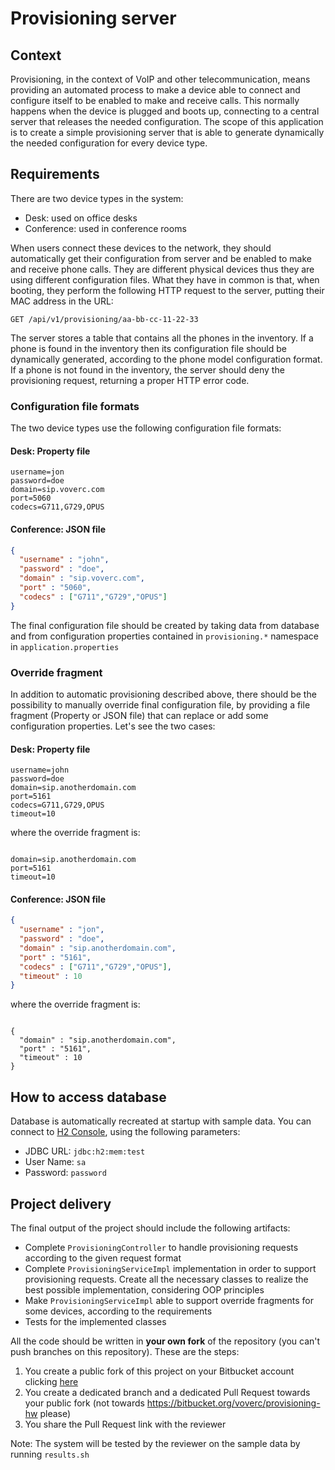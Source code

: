 # Provisioning server #

## Context ##
Provisioning, in the context of VoIP and other telecommunication, means providing an automated process to make a 
device able to connect and configure itself to be enabled to make and receive calls. This normally happens when the 
device is plugged and boots up, connecting to a central server that releases the needed configuration.
The scope of this application is to create a simple provisioning server that is able to generate dynamically the 
needed configuration for every device type. 

## Requirements ##
There are two device types in the system:

- Desk: used on office desks
- Conference: used in conference rooms

When users connect these devices to the network, they should automatically get their configuration from server and 
be enabled to make and receive phone calls. They are different physical devices thus they are using different configuration files.
What they have in common is that, when booting, they perform the following HTTP request to the server, putting their MAC 
address in the URL:

```
GET /api/v1/provisioning/aa-bb-cc-11-22-33
```

The server stores a table that contains all the phones in the inventory. If a phone is found in the inventory then its
configuration file should be dynamically generated, according to the phone model configuration format. If a phone is not 
found in the inventory, the server should deny the provisioning request, returning a proper HTTP error code. 

### Configuration file formats ###
The two device types use the following configuration file formats:

#### Desk: Property file ####

```
username=jon
password=doe
domain=sip.voverc.com
port=5060
codecs=G711,G729,OPUS
```

#### Conference: JSON file ####
  
```json
{
  "username" : "john",
  "password" : "doe",
  "domain" : "sip.voverc.com",
  "port" : "5060",
  "codecs" : ["G711","G729","OPUS"]
}
```

The final configuration file should be created by taking data from database and from configuration properties contained 
in `provisioning.*` namespace in `application.properties`

### Override fragment ###
In addition to automatic provisioning described above, there should be the possibility to manually override final 
configuration file, by providing a file fragment (Property or JSON file) that can replace or add some configuration 
properties. Let's see the two cases:

#### Desk: Property file ####
```
username=john
password=doe
domain=sip.anotherdomain.com
port=5161
codecs=G711,G729,OPUS
timeout=10
```
where the override fragment is:
```

domain=sip.anotherdomain.com
port=5161
timeout=10
```

#### Conference: JSON file ####
  
```json
{
  "username" : "jon",
  "password" : "doe",
  "domain" : "sip.anotherdomain.com",
  "port" : "5161",
  "codecs" : ["G711","G729","OPUS"],
  "timeout" : 10
}
```
where the override fragment is:
```

{
  "domain" : "sip.anotherdomain.com",
  "port" : "5161",
  "timeout" : 10 
}
``` 

## How to access database ###
Database is automatically recreated at startup with sample data. You can connect to [H2 Console](http://localhost:8080/h2-console), using the following parameters:

- JDBC URL: `jdbc:h2:mem:test`
- User Name: `sa`
- Password: `password`
 
## Project delivery
The final output of the project should include the following artifacts:

- Complete `ProvisioningController` to handle provisioning requests according to the given request format
- Complete `ProvisioningServiceImpl` implementation in order to support provisioning requests. Create all the necessary 
classes to realize the best possible implementation, considering OOP principles   
- Make `ProvisioningServiceImpl` able to support override fragments for some devices, according to the requirements
- Tests for the implemented classes

All the code should be written in __**your own fork**__ of the repository (you can't push branches on this repository). 
These are the steps:

1. You create a public fork of this project on your Bitbucket account clicking [here](https://bitbucket.org/voverc/provisioning-hw/fork)
2. You create a dedicated branch and a dedicated Pull Request towards your public fork (not towards https://bitbucket.org/voverc/provisioning-hw please)
3. You share the Pull Request link with the reviewer

Note: The system will be tested by the reviewer on the sample data by running `results.sh`